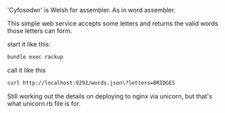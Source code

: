 'Cyfosodwr' is Welsh for assembler. As in word assembler.

This simple web service accepts some letters and returns the valid words those letters can form.

start it like this:
```sh
bundle exec rackup
```

call it like this
```sh
curl http://localhost:9292/words.json\?letters=BRIDGES
```

Still working out the details on deploying to nginx via unicorn, but that's what unicorn.rb file is for.

